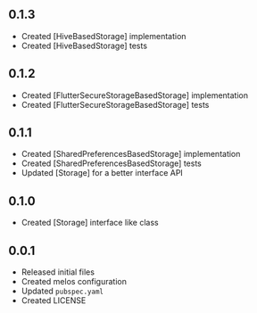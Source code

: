 ## 0.1.3
- Created [HiveBasedStorage] implementation
- Created [HiveBasedStorage] tests

## 0.1.2
- Created [FlutterSecureStorageBasedStorage] implementation
- Created [FlutterSecureStorageBasedStorage] tests

## 0.1.1
- Created [SharedPreferencesBasedStorage] implementation
- Created [SharedPreferencesBasedStorage] tests
- Updated [Storage] for a better interface API

## 0.1.0
- Created [Storage] interface like class

## 0.0.1
- Released initial files
- Created melos configuration
- Updated `pubspec.yaml`
- Created LICENSE

